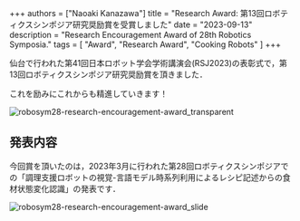+++
authors = ["Naoaki Kanazawa"]
title = "Research Award: 第13回ロボティクスシンポジア研究奨励賞を受賞しました"
date = "2023-09-13"
description = "Research Encouragement Award of 28th Robotics Symposia."
tags = [
    "Award",
    "Research Award",
    "Cooking Robots"
]
+++

仙台で行われた第41回日本ロボット学会学術講演会(RSJ2023)の表彰式で，第13回ロボティクスシンポジア研究奨励賞を頂きました．

これを励みにこれからも精進していきます！

![robosym28-research-encouragement-award_transparent](../../../images/robosym28-research-encouragement-award_transparent.png)

## 発表内容
今回賞を頂いたのは，2023年3月に行われた第28回ロボティクスシンポジアでの「調理支援ロボットの視覚-言語モデル時系列利用によるレシピ記述からの食材状態変化認識」の発表です．

![robosym28-research-encouragement-award_slide](../../../images/robosym28-research-encouragement-award_slide.jpg)
